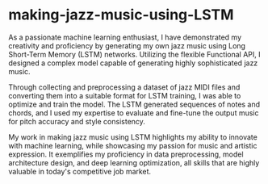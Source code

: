 # making-jazz-music-using-LSTM

As a passionate machine learning enthusiast, I have demonstrated my creativity and proficiency by generating my own jazz music using Long Short-Term Memory (LSTM) networks. Utilizing the flexible Functional API, I designed a complex model capable of generating highly sophisticated jazz music.

Through collecting and preprocessing a dataset of jazz MIDI files and converting them into a suitable format for LSTM training, I was able to optimize and train the model. The LSTM generated sequences of notes and chords, and I used my expertise to evaluate and fine-tune the output music for pitch accuracy and style consistency.

My work in making jazz music using LSTM highlights my ability to innovate with machine learning, while showcasing my passion for music and artistic expression. It exemplifies my proficiency in data preprocessing, model architecture design, and deep learning optimization, all skills that are highly valuable in today's competitive job market.
